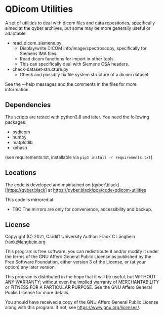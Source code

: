 # QDicom Utilities

A set of utilities to deal with dicom files and data repositories, specifically
aimed at the qyber archives, but some may be more generally useful or adaptable.

* read_dicom_siemens.py
  * Display/write DICOM info/image/spectroscopy, specifically for Siemens IMA files.
  * Read dicom functions for import in other tools.
  * This can specifically deal with Siemens CSA headers.
* check-dataset-structure.py
  * Check and possibly fix file system structure of a dicom dataset.

See the --help messages and the comments in the files for more information.

## Dependencies

The scripts are tested with python3.8 and later. You need the following packages:

* pydicom
* numpy
* matplotlib
* xxhash

(see requirements.txt, installable via `pip3 install -r requirements.txt`).

## Locations

The code is developed and maintained on (qyber\\black)[https://qyber.black]
at https://qyber.black/pca/code-qdicom-utilities

This code is mirrored at
* TBC
The mirrors are only for convenience, accessibility and backup.

## License

Copyright (C) 2021, Cardiff University
Author: Frank C Langbein <frank@langbein.org>

This program is free software: you can redistribute it and/or modify
it under the terms of the GNU Affero General Public License as published by
the Free Software Foundation, either version 3 of the License, or
(at your option) any later version.

This program is distributed in the hope that it will be useful,
but WITHOUT ANY WARRANTY; without even the implied warranty of
MERCHANTABILITY or FITNESS FOR A PARTICULAR PURPOSE.  See the
GNU Affero General Public License for more details.

You should have received a copy of the GNU Affero General Public License
along with this program.  If not, see <https://www.gnu.org/licenses/>.
